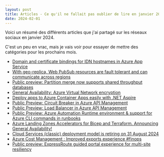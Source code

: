 ```yaml
---
layout: post
title: Articles - Ce qu'il ne fallait pas oublier de lire en janvier 2024
date: 2024-02-01
---
```


Voici un résumé des différents articles que j'ai partagé sur les réseaux sociaux en janvier 2024.

C'est un peu en vrac, mais je vais voir pour essayer de mettre des catégories pour les prochains mois.

- [Domain and certificate bindings for IDN hostnames in Azure App Service](https://techcommunity.microsoft.com/t5/apps-on-azure-blog/domain-and-certificate-bindings-for-idn-hostnames-in-azure-app/ba-p/4016358?WT.mc_id=AZ-MVP-4039694)
- [With geo-replica, Web PubSub resources are fault tolerant and can communicate across regions](https://techcommunity.microsoft.com/t5/apps-on-azure-blog/with-geo-replica-web-pubsub-resources-are-fault-tolerant-and-can/ba-p/4029482?WT.mc_id=AZ-MVP-4039694)
- [Public preview: Partition merge now supports shared throughput databases](https://azure.microsoft.com/en-us/updates/public-preview-partition-merge-now-supports-shared-throughput-databases/?WT.mc_id=AZ-MVP-4039694)
- [General Availability: Azure Virtual Network encryption](https://azure.microsoft.com/en-us/updates/general-availability-azure-virtual-network-encryption-2/?WT.mc_id=AZ-MVP-4039694)
- [Deploy apps to Azure Container Apps easily with .NET Aspire](https://techcommunity.microsoft.com/t5/apps-on-azure-blog/deploy-apps-to-azure-container-apps-easily-with-net-aspire/ba-p/4032711?WT.mc_id=AZ-MVP-4039694)
- [Public Preview: Circuit Breaker in Azure API Management](https://azure.microsoft.com/en-us/updates/public-preview-circuit-breaker-in-azure-api-management/?WT.mc_id=AZ-MVP-4039694)
- [Public Preview: Load Balancer in Azure API Management](https://azure.microsoft.com/en-us/updates/public-preview-load-balancer-in-azure-api-management/?WT.mc_id=AZ-MVP-4039694)
- [Public Preview: Azure Automation Runtime environment & support for Azure CLI commands in runbooks](https://azure.microsoft.com/en-us/updates/azure-automation-runtime-environment-azurecli-support/?WT.mc_id=AZ-MVP-4039694)
- [Azure Landing Zones Accelerators for Bicep and Terraform. Announcing General Availability!](https://techcommunity.microsoft.com/t5/azure-tools-blog/azure-landing-zones-accelerators-for-bicep-and-terraform/ba-p/4029866?WT.mc_id=AZ-MVP-4039694)
- [Cloud Services (classic) deployment model is retiring on 31 August 2024](https://azure.microsoft.com/en-us/updates/cloud-services-classic-retirement-announcement-jan2024/?WT.mc_id=AZ-MVP-4039694)
- [Azure Cost Management : Improved exports experience #finops](https://azure.microsoft.com/en-us/updates/improved-exports-experience/?WT.mc_id=AZ-MVP-4039694)
- [Public preview: ExpressRoute guided portal experience for multi-site resiliency](https://azure.microsoft.com/en-us/updates/exrguidedportalexperience/?WT.mc_id=AZ-MVP-4039694)


